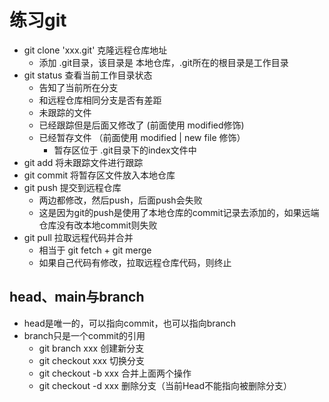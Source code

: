 # 练习git
- git clone 'xxx.git' 克隆远程仓库地址
  - 添加 .git目录，该目录是 本地仓库，.git所在的根目录是工作目录
- git status 查看当前工作目录状态
  - 告知了当前所在分支
  - 和远程仓库相同分支是否有差距
  - 未跟踪的文件 
  - 已经跟踪但是后面又修改了 (前面使用 modified修饰)
  - 已经暂存文件 （前面使用 modified | new file 修饰）
    - 暂存区位于 .git目录下的index文件中
- git add 将未跟踪文件进行跟踪
- git commit 将暂存区文件放入本地仓库
- git push 提交到远程仓库
  - 两边都修改，然后push，后面push会失败
  - 这是因为git的push是使用了本地仓库的commit记录去添加的，如果远端仓库没有改本地commit则失败
- git pull 拉取远程代码并合并
  - 相当于 git fetch + git merge 
  - 如果自己代码有修改，拉取远程仓库代码，则终止

## head、main与branch
- head是唯一的，可以指向commit，也可以指向branch
- branch只是一个commit的引用
  - git branch xxx  创建新分支
  - git checkout xxx  切换分支
  - git checkout -b xxx 合并上面两个操作
  - git checkout -d xxx 删除分支（当前Head不能指向被删除分支）